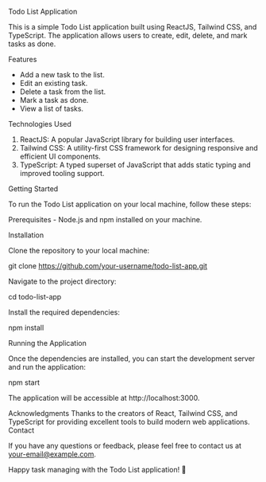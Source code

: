 Todo List Application

This is a simple Todo List application built using ReactJS, Tailwind CSS, and TypeScript. The application allows users to create, edit, delete, and mark tasks as done.

Features

- Add a new task to the list.
- Edit an existing task.
- Delete a task from the list.
- Mark a task as done.
- View a list of tasks.
  
Technologies Used

1. ReactJS: A popular JavaScript library for building user interfaces.
2. Tailwind CSS: A utility-first CSS framework for designing responsive and efficient UI components.
3. TypeScript: A typed superset of JavaScript that adds static typing and improved tooling support.


Getting Started

To run the Todo List application on your local machine, follow these steps:

Prerequisites - Node.js and npm installed on your machine.

Installation

Clone the repository to your local machine:

git clone https://github.com/your-username/todo-list-app.git

Navigate to the project directory:

cd todo-list-app

Install the required dependencies:

npm install

Running the Application

Once the dependencies are installed, you can start the development server and run the application:

npm start

The application will be accessible at http://localhost:3000.

Acknowledgments
Thanks to the creators of React, Tailwind CSS, and TypeScript for providing excellent tools to build modern web applications.
Contact

If you have any questions or feedback, please feel free to contact us at your-email@example.com.

Happy task managing with the Todo List application! 🚀
